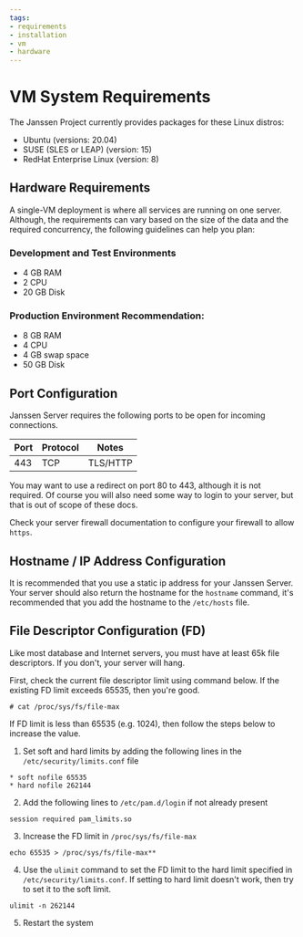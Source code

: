```yaml
---
tags:
- requirements
- installation
- vm
- hardware
---
```


# VM System Requirements

The Janssen Project currently provides packages for these Linux distros:

- Ubuntu (versions: 20.04)
- SUSE (SLES or LEAP) (version: 15)
- RedHat Enterprise Linux (version: 8)

## Hardware Requirements

A single-VM deployment is where all services are running on one server. Although,
the requirements can vary based on the size of the data and the required
concurrency, the following guidelines can help you plan:

### Development and Test Environments
- 4 GB RAM
- 2 CPU
- 20 GB Disk

### Production Environment Recommendation:
- 8 GB RAM
- 4 CPU
- 4 GB swap space
- 50 GB Disk

## Port Configuration

Janssen Server requires the following ports to be open for incoming connections.

| Port | Protocol | Notes           |
|------|----------|-----------------|
| 443  | TCP      | TLS/HTTP        |

You may want to use a redirect on port 80 to 443, although it is not required.
Of course you will also need some way to login to your server, but that is
out of scope of these docs.

Check your server firewall documentation to configure your firewall to
allow `https`.

## Hostname / IP Address Configuration

It is recommended that you use a static ip address for your Janssen Server.
Your server should also return the hostname for the `hostname` command,
it's recommended that you add the hostname to the `/etc/hosts` file.

## File Descriptor Configuration (FD)

Like most database and Internet servers, you must have at least 65k file
descriptors. If you don't, your server will hang.

First, check the current file descriptor limit using command below. If the
existing FD limit exceeds 65535, then you're good.

```text
# cat /proc/sys/fs/file-max
```

If FD limit is less than 65535 (e.g. 1024), then follow the steps below to
increase the value.

1) Set soft and hard limits by adding the following lines in the
`/etc/security/limits.conf` file

```text
* soft nofile 65535
* hard nofile 262144
```

2) Add the following lines to `/etc/pam.d/login` if not already present

```text
session required pam_limits.so
```

3) Increase the FD limit in `/proc/sys/fs/file-max`

```text
echo 65535 > /proc/sys/fs/file-max**
```

4) Use the `ulimit` command to set the FD limit to the hard limit specified
in `/etc/security/limits.conf`. If setting to hard limit doesn't work, then
try to set it to the soft limit.

```text
ulimit -n 262144
```

5) Restart the system
